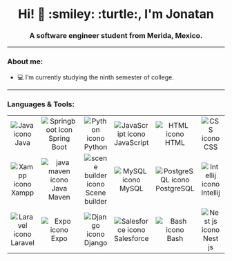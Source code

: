 <div>
  <h1 align="center"> Hi! 👋 :smiley: :turtle:, I'm Jonatan </h1>
  <h3 align="center"> A software engineer student from Merida, Mexico. </h3>
</div> 

---
### About me:
- :computer: I’m currently studying the ninth semester of college.

---

### Languages & Tools: 

<table>
  <tr>
    <td align="center"><img src="https://img.icons8.com/color/48/000000/java-coffee-cup-logo.png" alt="Java icono" title="Java"><br>Java</td>
    <td align="center"><img src="https://img.icons8.com/?size=48&id=90519&format=png&color=000000" alt="Springboot icon" title="Spring boot"><br>Spring Boot</td>
    <td align="center"><img src="https://img.icons8.com/color/48/000000/python.png" alt="Python icono" title="Python"><br>Python</td>
    <td align="center"><img src="https://img.icons8.com/color/48/000000/javascript.png" alt="JavaScript icono" title="JavaScript"><br>JavaScript</td>
    <td align="center"><img src="https://img.icons8.com/color/48/000000/html-5.png" alt="HTML icono" title="HTML"><br>HTML</td>
    <td align="center"><img src="https://img.icons8.com/color/48/000000/css3.png" alt="CSS icono" title="CSS"><br>CSS</td>
    <td align="center"><img src="https://img.icons8.com/color/48/000000/git.png" alt="Git icono" title="Git"><br>Git</td>
    <td align="center"><img src="https://img.icons8.com/color/48/000000/php.png" alt="PHP icono" title="PHP"><br>PHP</td>
    <td align="center"><img src="https://img.icons8.com/color/48/000000/c-programming.png" alt="C icono" title="C"><br>C</td>
  </tr>
  <tr>
    <td align="center"><img src="https://i.postimg.cc/GhyLHtXf/xampppp.png" alt="Xampp icono" title="Xampp"><br>Xampp</td>
    <td align="center"><img src="https://i.postimg.cc/BQ4CYLdW/maven.png" alt="java maven icono" title="Maven"><br>Java Maven</td>
    <td align="center"><img src="https://i.postimg.cc/tCn9cJP5/Scene-Builder-Logo2.png" alt="scene builder icono" title="scene builder"><br>Scene builder</td>
    <td align="center"><img src="https://img.icons8.com/color/48/000000/mysql-logo.png" alt="MySQL icono" title="MySQL"><br>MySQL</td>
    <td align="center"><img src="https://img.icons8.com/?size=48&id=36440&format=png&color=000000" alt="PostgreSQL icono" title="PostgreSQL"><br>PostgreSQL</td>
    <td align="center"><img src="https://img.icons8.com/color/48/000000/intellij-idea.png" alt="Intellij icono" title="Intellij"><br>Intellij</td>
    <td align="center"><img src="https://img.icons8.com/?size=48&id=22813&format=png&color=000000" alt="Docker icono" title="Docker"><br>Docker</td>
    <td align="center"><img src="https://img.icons8.com/color/48/000000/typescript.png" alt="TypeScript icono" title="TypeScript"><br>TypeScript</td>
    <td align="center"><img src="https://img.icons8.com/?size=48&id=bzf0DqjXFHIW&format=png&color=000000" alt="React icono" title="React"><br>React</td>
  </tr>
    <tr>
    <td align="center"><img src="https://img.icons8.com/?size=48&id=hUvxmdu7Rloj&format=png&color=000000" alt="Laravel icono" title="Laravel"><br>Laravel</td>
    <td align="center"><img src="https://img.icons8.com/?size=48&id=7ImWFDcPfSlz&format=png&color=000000" alt="Expo icono" title="Expo"><br>Expo</td>
    <td align="center"><img src="https://img.icons8.com/?size=48&id=qV-JzWYl9dzP&format=png&color=000000" alt="Django icono" title="Django builder"><br>Django</td>
    <td align="center"><img src="https://img.icons8.com/?size=48&id=aXgIQg8m0A4o&format=png&color=000000" alt="Salesforce icono" title="Salesforce"><br>Salesforce</td>
    <td align="center"><img src="https://img.icons8.com/?size=48&id=8gWOBXY72Osj&format=png&color=000000" alt="Bash icono" title="Bash"><br>Bash</td>
    <td align="center"><img src="https://img.icons8.com/?size=48&id=tjiBqMPIVsnp&format=png&color=000000" alt="Nest js icono" title="Nest js"><br>Nest js</td>
  </tr>
</table>
